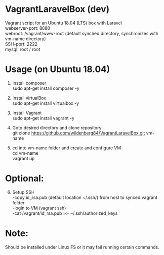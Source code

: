 # VagrantLaravelBox (dev)
Vagrant script for an Ubuntu 18.04 (LTS) box with Laravel  
webserver-port: 8080  
webroot: /vagrant/www-root (default synched directory, synchronizes with vm-name directory)  
SSH-port: 2222  
mysql: root / root  

# Usage (on Ubuntu 18.04)
1. Install composer  
sudo apt-get install composer -y

2. Install virtualBox  
sudo apt-get install virtualbox -y

3. Install Vagrant  
sudo apt-get install vagrant -y

4. Goto desired directory and clone repository  
git clone https://github.com/wildenberg84/VagrantLaravelBox.git vm-name

5. cd into vm-name folder and create and configure VM  
cd vm-name  
vagrant up

# Optional:  
6. Setup SSH  
  -copy id_rsa.pub (default location ~/.ssh/) from host to synced vagrant folder  
  -login to VM (vagrant ssh)  
  -cat /vagrant/id_rsa.pub >> ~/.ssh/authorized_keys  
  
 # Note:
 Should be installed under Linux FS or it may fail running certain commands.
